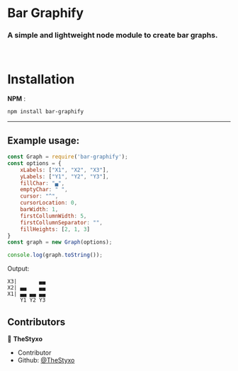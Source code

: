 # Bar Graphify
### A simple and lightweight node module to create bar graphs.

<br>

# Installation
**NPM** :

```bash
npm install bar-graphify
```
---
## Example usage:
```js
const Graph = require('bar-graphify');
const options = {
    xLabels: ["X1", "X2", "X3"],
    yLabels: ["Y1", "Y2", "Y3"],
    fillChar: "▄",
    emptyChar: " ",
    cursor: "^",
    cursorLocation: 0,
    barWidth: 1,
    firstCollumnWidth: 5,
    firstCollumnSeparator: "",
    fillHeights: [2, 1, 3]
}
const graph = new Graph(options);

console.log(graph.toString()); 
```
Output:
```
X3|       ▄▄
X2| ▄▄    ▄▄
X1| ▄▄ ▄▄ ▄▄
    Y1 Y2 Y3
```

## Contributors
👤 **TheStyxo**

- Contributor
- Github: [@TheStyxo](https://github.com/TheStyxo)